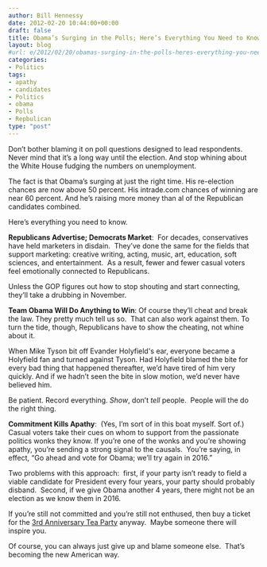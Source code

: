 ```yaml
---
author: Bill Hennessy
date: 2012-02-20 10:44:00+00:00
draft: false
title: Obama’s Surging in the Polls; Here’s Everything You Need to Know
layout: blog
#url: e/2012/02/20/obamas-surging-in-the-polls-heres-everything-you-need-to-know-2/
categories:
- Politics
tags:
- apathy
- candidates
- Politics
- obama
- Polls
- Repbulican
type: "post"
---
```


Don’t bother blaming it on poll questions designed to lead respondents.  Never mind that it’s a long way until the election. And stop whining about the White House fudging the numbers on unemployment.

The fact is that Obama’s surging at just the right time. His re-election chances are now above 50 percent. His intrade.com chances of winning are near 60 percent. And he’s raising more money than al of the Republican candidates combined.



Here’s everything you need to know.

**Republicans Advertise; Democrats Market**:  For decades, conservatives have held marketers in disdain.  They’ve done the same for the fields that support marketing: creative writing, acting, music, art, education, soft sciences, and entertainment.  As a result, fewer and fewer casual voters feel emotionally connected to Republicans.

Unless the GOP figures out how to stop shouting and start connecting, they’ll take a drubbing in November.

**Team Obama Will Do Anything to Win**: Of course they’ll cheat and break the law. They pretty much tell us so.  That can also work against them. To turn the tide, though, Republicans have to show the cheating, not whine about it.

When Mike Tyson bit off Evander Holyfield's ear, everyone became a Holyfield fan and turned against Tyson. Had Holyfield blamed the bite for every bad thing that happened thereafter, we’d have tired of him very quickly. And if we hadn’t seen the bite in slow motion, we’d never have believed him.

Be patient. Record everything. _Show_, don’t _tell_ people.  People will the do the right thing.

**Commitment Kills Apathy**:  (Yes, I’m sort of in this boat myself. Sort of.)  Casual voters take their cues on whom to support from the passionate politics wonks they know. If you’re one of the wonks and you’re showing apathy, you’re sending a strong signal to the causals.  You’re saying, in effect, “Go ahead and vote for Obama; we’ll try again in 2016.”

Two problems with this approach:  first, if your party isn’t ready to field a viable candidate for President every four years, your party should probably disband.  Second, if we give Obama another 4 years, there might not be an election as we know them in 2016.

If you’re still not committed and you’re still not enthused, then buy a ticket for the [3rd Anniversary Tea Party](https://3rdanniversaryteaparty.eventbrite.com/) anyway.  Maybe someone there will inspire you.

Of course, you can always just give up and blame someone else.  That’s becoming the new American way.
